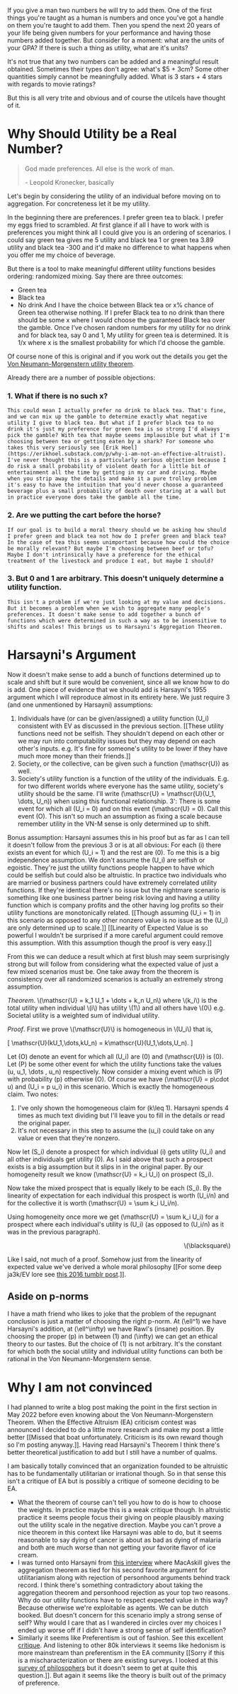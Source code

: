 
If you give a man two numbers he will try to add them. One of the first things you're taught as a human is numbers and once you've got a handle on them you're taught to add them. Then you spend the next 20 years of your life being given numbers for your performance and having those numbers added together. But consider for a moment: what are the units of your GPA? If there is such a thing as utility, what are it's units?

It's not true that any two numbers can be added and a meaningful result obtained. Sometimes their types don't agree: what's $5 + 3cm? Some other quantities simply cannot be meaningfully added. What is 3 stars + 4 stars with regards to movie ratings?

But this is all very trite and obvious and of course the utilcels have thought of it.

# Why Should Utility be a Real Number?
<blockquote class="quote epigraph">
<p>God made preferences. All else is the work of man.</p>
<p>- Leopold Kronecker, basically</p></blockquote>

Let's begin by considering the utility of an individual before moving on to aggregation. For concreteness let it be my utility.

In the beginning there are preferences. I prefer green tea to black. I prefer my eggs fried to scrambled. At first glance if all I have to work with is preferences you might think all I could give you is an ordering of scenarios. I could say green tea gives me 5 utility and black tea 1 or green tea 3.89 utility and black tea -300 and it'd make no difference to what happens when you offer me my choice of beverage.

But there is a tool to make meaningful different utility functions besides ordering: randomized mixing. Say there are three outcomes:
- Green tea
- Black tea
- No drink
And I have the choice between Black tea or x% chance of Green tea otherwise nothing.
If I prefer Black tea to no drink than there should be some x where I would choose the guaranteed Black tea over the gamble. Once I've chosen random numbers for my utility for no drink and for black tea, say 0 and 1, My utility for green tea is determined. It is 1/x where x is the smallest probability for which I'd choose the gamble.

Of course none of this is original and if you work out the details you get the [Von Neumann-Morgenstern utility theorem](https://en.wikipedia.org/wiki/Von_Neumann%E2%80%93Morgenstern_utility_theorem). 

Already there are a number of possible objections:
### 1. What if there is no such x?
    This could mean I actually prefer no drink to black tea. That's fine, and we can mix up the gamble to determine exactly what negative utility I give to black tea. But what if I prefer black tea to no drink it's just my preference for green tea is so strong I'd always pick the gamble? With tea that maybe seems implausible but what if I'm choosing between tea or getting eaten by a shark? For someone who takes this very seriously see [Erik Hoel](https://erikhoel.substack.com/p/why-i-am-not-an-effective-altruist). I've never thought this is a particularly serious objection because I do risk a small probability of violent death for a little bit of entertainment all the time by getting in my car and driving. Maybe when you strip away the details and make it a pure trolley problem it's easy to have the intuition that you'd never choose a guaranteed beverage plus a small probability of death over staring at a wall but in practice everyone does take the gamble all the time.
### 2. Are we putting the cart before the horse?
    If our goal is to build a moral theory should we be asking how should I prefer green and black tea not how do I prefer green and black tea? In the case of tea this seems unimportant because how could the choice be morally relevant? But maybe I'm choosing between beef or tofu? Maybe I don't intrinsically have a preference for the ethical treatment of the livestock and produce I eat, but maybe I should?
### 3. But 0 and 1 are arbitrary. This doesn't uniquely determine a utility function.
    This isn't a problem if we're just looking at my value and decisions. But it becomes a problem when we wish to aggregate many people's preferences. It doesn't make sense to add together a bunch of functions which were determined in such a way as to be insensitive to shifts and scales! This brings us to Harsayni's Aggregation Theorem.

# Harsayni's Argument

Now it doesn't make sense to add a bunch of functions determined up to scale and shift but it sure would be convenient, since all we know how to do is add. One piece of evidence that we should add is Harsayni's 1955 argument which I will reproduce almost in its entirety here. We just require 3 (and one unmentioned by Harsayni) assumptions:

1. Individuals have (or can be given/assigned) a utility function \(U_i\) consistent with EV as discussed in the previous section. [[These utility functions need not be selfish. They shouldn't depend on each other or we may run into computability issues but they may depend on each other's inputs. e.g. It's fine for someone's utility to be lower if they have much more money than their friends.]]
2. Society, or the collective, can be given such a function \(\mathscr{U}\) as well.
3. Society's utility function is a function of the utility of the individuals. E.g. for two different worlds where everyone has the same utility, society's utility should be the same. I'll write \(\mathscr{U} = \mathscr{U}(U_1, \dots, U_n)\) when using this functional relationship.
3': There is some event for which all \(U_i = 0\) and on this event \(\mathscr{U} = 0\). Call this event \(O\). This isn't so much an assumption as fixing a scale because remember utility in the VN-M sense is only determined up to shift. 

Bonus assumption: Harsayni assumes this in his proof but as far as I can tell it doesn't follow from the previous 3 or is at all obvious: For each \(i\) there exists an event for which \(U_i = 1\) and the rest are \(0\). To me this is a big independence assumption. We don't assume the \(U_i\) are selfish or egoistic. They're just the utility functions people happen to have which could be selfish but could also be altruistic. In practice two individuals who are married or business partners could have extremely correlated utility functions. If they're identical there's no issue but the nightmare scenario is something like one business partner being risk loving and having a utility function which is company profits and the other having log profits so their utility functions are monotonically related. [[Though assuming \(U_i = 1\) in this scenario as opposed to any other nonzero value is no issue as the \(U_i\) are only determined up to scale.]] [[Linearity of Expected Value is so powerful I wouldn't be surprised if a more careful argument could remove this assumption. With this assumption though the proof is very easy.]]

From this we can deduce a result which at first blush may seem surprisingly strong but will follow from considering what the expected value of just a few mixed scenarios must be. One take away from the theorem is consistency over all randomized scenarios is actually an extremely strong assumption.

<p style="text-indent:0;"><em>Theorem</em>. \(\mathscr{U} = k_1 U_1 + \dots + k_n U_n\) where \(k_i\) is the total utility when individual \(i\) has utility \(1\) and all others have \(0\) e.g. Societal utility is a weighted sum of individual utility.</p>

<p style="text-indent:0;"><em>Proof</em>. First we prove \(\mathscr{U}\) is homogeneous in \(U_i\) that is,</p>

\[ \mathscr{U}(kU_1,\dots,kU_n) = k\mathscr{U}(U_1,\dots,U_n). \]

Let \(O\) denote an event for which all \(U_i\) are \(0\) and \(\mathscr{U}\) is \(0\). Let \(P\) be some other event for which the utility functions take the values \(u, u_1, \dots , u_n\) respectively. Now consider a mixing event which is \(P\) with probability \(p\) otherwise \(O\). Of course we have \(\mathscr{U} = p\cdot u\) and \(U_i = p u_i\) in this scenario. Which is exactly the homogeneous claim. Two notes:
1. I've only shown the homogeneous claim for \(k\leq 1\). Harsayni spends 4 times as much text dividing but I'll leave you to fill in the details or read the original paper.
2. It's not necessary in this step to assume the \(u_i\) could take on any value or even that they're nonzero.

Now let \(S_i\) denote a prospect for which individual \(i\) gets utility \(U_i\) and all other individuals get utility \(0\). As I said above that such a prospect exists is a big assumption but it slips in in the original paper. By our homogeneity result we know \(\mathscr{U} = k_i U_i\) on prospect \(S_i\).

Now take the mixed prospect that is equally likely to be each \(S_i\). By the linearity of expectation for each individual this prospect is worth \(U_i/n\) and for the collective it is worth \(\mathscr{U} = \sum k_i U_i/n\).

Using homogeneity once more we get \(\mathscr{U} = \sum k_i U_i\) for a prospect where each individual's utility is \(U_i\) (as opposed to \(U_i/n\) as it was in the previous paragraph).

<div style="text-align:right;">\(\blacksquare\)</div>

Like I said, not much of a proof. Somehow just from the linearity of expected value we've derived a whole moral philosophy [[For some deep ja3k/EV lore see <a href='https://www.tumblr.com/jaekmtg'>this 2016 tumblr post</a>.]].

## Aside on p-norms

I have a math friend who likes to joke that the problem of the repugnant conclusion is just a matter of choosing the right p-norm. At \(\ell^1\) we have Harsayni's addition, at \(\ell^\infty\) we have Rawl's (insane) position. By choosing the proper \(p\) in between \(1\) and \(\infty\) we can get an ethical theory to our tastes. But the choice of \(1\) is not arbitrary. It's the constant for which both the social utility and individual utility functions can both be rational in the Von Neumann-Morgenstern sense.

# Why I am not convinced

I had planned to write a blog post making the point in the first section in May 2022 before even knowing about the Von Neumann-Morgenstern Theorem. When the Effective Altruism (EA) criticism contest was announced I decided to do a little more research and make my post a little better [[Missed that boat unfortunately. Criticism is its own reward though so I'm posting anyway.]]. Having read Harsayni's Theorem I think there's better theoretical justification to add but I still have a number of qualms.

I am basically totally convinced that an organization founded to be altruistic has to be fundamentally utilitarian or irrational though. So in that sense this isn't a critique of EA but is possibly a critique of someone deciding to be EA.

- What the theorem of course can't tell you how to do is how to choose the weights. In practice maybe this is a weak critique though. In altruistic practice it seems people focus their giving on people plausibly maxing out the utility scale in the negative direction. Maybe you can't prove a nice theorem in this context like Harsayni was able to do, but it seems reasonable to say dying of cancer is about as bad as dying of malaria and both are much worse than not getting your favorite flavor of ice cream.
- I was turned onto Harsayni from [this interview](https://80000hours.org/podcast/episodes/will-macaskill-moral-philosophy/) where MacAskill gives the aggregation theorem as tied for his second favorite argument for utilitarianism along with rejection of personhood arguments behind track record. I think there's something contradictory about taking the aggregation theorem and personhood rejection as your top two reasons. Why do our utility functions have to respect expected value in this way? Because otherwise we're exploitable as agents. We can be dutch booked. But doesn't concern for this scenario imply a strong sense of self? Why would I care that as I wandered in circles over my choices I ended up worse off if I didn't have a strong sense of self identification?
- Similarly it seems like Preferentism is out of fashion. See this excellent [critique](https://users.ox.ac.uk/~sfop0060/pdf/can%20there%20be%20a%20preference-based%20utilitarianism.pdf). And listening to other 80k interviews it seems like hedonism is more mainstream than preferentism in the EA community [[Sorry if this is a mischaracterization or there are existing surveys. I looked at this [survey of philosophers](https://philpapers.org/surveys/results.pl) but it doesn't seem to get at quite this question.]]. But again it seems like the theory is built out of the primacy of preference.
